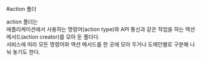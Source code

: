 #action 폴더
 
action 폴더는 
<br>애플리케이션에서 사용하는 명령어(action type)와 API 통신과 같은 작업을 하는 액션 메서드(action creator)를 모아 둔 폴더다.
<br>서비스에 따라 모든 명령어와 액션 메서드를 한 곳에 모아 두거나 도메인별로 구분해 나눠 놓기도 한다.
